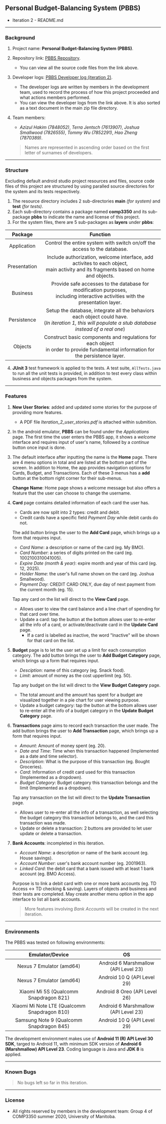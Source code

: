 ## Personal Budget-Balancing System (PBBS)

* Iteration 2 - README.md

---

### Background

1. Project name: **Personal Budget-Balancing System (PBBS)**.

2. Repository link: [PBBS Repository](https://github.com/tommyvct/FigureHub_3350).

	* You can view all the source code files from the link above.

3. Developer logs: [PBBS Developer log (iteration 2)](https://github.com/tommyvct/FigureHub_3350/projects/3).

	* The developer logs are written by members in the development team, used to record the process of how this project proceeded and what actions members performed.
	* You can view the developer logs from the link above. It is also sorted as a text document in the main zip file directory.

4. Team members:

	* *Azizul Hakim (7848052)*,	*Terra Jentsch (7613907)*,	*Joshua Smallwood (7826555)*,	*Tommy Wu (7852291)*,	*Hao Zheng (7870389)*.

	> Names are represented in ascending order based on the first letter of surnames of developers.

---

### Structure

Excluding default android studio project resources and files, source code files of this project are structured by using paralled source directories for the system and its tests respectively.

1. The resource directory includes 2 sub-directories **main** *(for system)* and **test** *(for tests)*.
2. Each sub-directory contains a package named **comp3350** and its sub-package **pbbs** to indicate the name and license of this project.
3. For the system files, there are 5 sub-packages as **layers** under **pbbs**:

|   Package    |                           Function                           |
| :----------: | :----------------------------------------------------------: |
| Application  | Control the entire system with switch on/off the access to the database. |
| Presentation | Include authorization, welcome interface, add activites to each object,<br/>main activity and its fragments based on home and objects. |
|   Business   | Provide safe accesses to the database for modification purposes,<br/>including interactive activities with the presentation layer. |
| Persistence  | Setup the database, integrate all the behaviors each object could have.<br/>(*In iteration 1, this will populate a stub database instead of a real one*) |
|   Objects    | Construct basic components and regulations for each object<br/>in order to provide fundamental information for the persistence layer. |

4.  **JUnit 3** test framework is applied to the tests. A test suite, `AllTests.java` to run all the unit tests is provided, in addition to test every class within business and objects packages from the system.

---

### Features

1. **New User Stories**: added and updated some stories for the purpose of providing more features.
	* A PDF file *Iteration_2_user_stories.pdf* is attached within submition.

2. In the android emulator, **PBBS** can be found under the *Applications* page. The first time the user enters the PBBS app, it shows a *welcome* interface and requires input of user's name, followed by a *continue* button once input is done.

3. The default interface after inputting the name is the **Home** page. There are 4 menu options in total and are listed at the bottom part of the screen. In addition to Home, the app provides navigation options for Cards, Budget, and Transactions. Each of these 3 menus has a **add** button at the bottom right corner for their sub-menus.

	**Change Name**: Home page shows a welcome message but also offers a feature that the user can choose to change the username.

4. **Card** page contains detailed information of each card the user has.

	* Cards are now split into 2 types: credit and debit.
	* Credit cards have a specific field *Payment Day* while debit cards do not.

	The add button brings the user to the **Add Card** page, which brings up a form that requires input.

	* *Card Name*: a description or name of the card (eg. My BMO).
	* *Card Number*: a series of digits printed on the card (eg. 1002100310041005).
	* *Expire Date (month & year)*: expire month and year of this card (eg. 12, 2025).
	* *Holder Name*: the user's full name shown on the card (eg. Joshua Smallwood).
	* *Payment Day*: CREDIT CARD ONLY, due day of next payment from the current month (eg. 15).

	Tap any card on the list will direct to the **View Card** page.

	* Allows user to view the card balance and a line chart of spending for that card over time.
	* Update a card: tap the button at the bottom allows user to re-enter all the info of a card, or activate/deactivate card in the **Update Card** page.
	  * If a card is labelled as inactive, the word "Inactive" will be shown for that card on the list.

5. **Budget** page is to let the user set up a limit for each consumption category. The add button brings the user to **Add Budget Category** page, which brings up a form that requires input.

	* *Desciption*: name of this category (eg. Snack food).
	* *Limit*: amount of money as the cost upperlimit (eg. 50).

	Tap any budget on the list will direct to the **View Budget Category** page.

	* The total amount and the amount has spent for a budget are visualized together in a pie chart for user viewing purpose.
	* Update a budget category: tap the button at the bottom allows user to re-enter all the info of a budget category in the **Update Budget Category** page.

6. **Transactions** page aims to record each transaction the user made. The add button brings the user to **Add Transaction** page, which brings up a form that requires input.

	* *Amount*: Amount of money spent (eg. 20).
	* *Date and Time*: Time when this transaction happened (Implemented as a date and time selector).
	* *Description*: What is the purpose of this transaction (eg. Bought Groceries).
	* *Card*: Information of credit card used for this transaction (Implemented as a dropdown).
	* *Budget Category*: Budget category this transaction belongs and the limit (Implemented as a dropdown).

	Tap any transaction on the list will direct to the **Update Transaction** page.

	* Allows user to re-enter all the info of a transaction, as well selecting the budget category this transaction belongs to, and the card this transaction was made.
	* Update or delete a transaction: 2 buttons are provided to let user update or delete a transaction.

7. **Bank Accounts**: incompleted in this iteration.

	* *Account Name*: a description or name of the bank account (eg. House savings).
	* *Account Number*: user's bank account number (eg. 2001963).
	* *Linked Card*: the debit card that a bank issued with at least 1 bank account (eg. BMO Access).

	Purpose is to link a debit card with one or more bank accounts (eg. TD Access <-> TD checking & saving). Layers of objects and business and their tests are completed. May create another menu option in the app interface to list all bank accounts.

	> More features involving *Bank Accounts* will be created in the next iteration.

---

### Environments

The PBBS was tested on following environments:

|               Emulator/Device                |                  OS                  |
| :------------------------------------------: | :----------------------------------: |
|           Nexus 7 Emulator (amd64)           | Android 6 Marshmallow (API Level 23) |
|           Nexus 7 Emulator (amd64)           |     Android 10 Q (API Level 29)      |
|    Xiaomi Mi 5S (Qualcomm Snapdragon 821)    |    Android 8 Oreo (API Level 26)     |
| Xiaomi Mi Note LTE (Qualcomm Snapdragon 810) | Android 6 Marshmallow (API Level 23) |
|   Samsung Note 9 (Qualcomm Snapdragon 845)   |     Android 10 Q (API Level 29)      |


The development environment makes use of **Android 11 (R) API Level 30 SDK**, targed to Android 11, with minimum SDK version of **Android 6 (Marshmallow) API Level 23**. Coding language is Java and **JDK 8** is applied.

---

### Known Bugs

> No bugs left so far in this iteration. 

---

### License

- All rights reserved by members in the development team: Group 4 of COMP3350 summer 2020, University of Manitoba.
